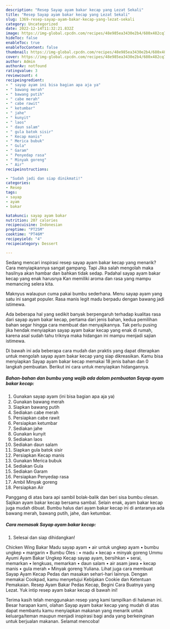 ```yaml
---
description: "Resep Sayap ayam bakar kecap yang Lezat Sekali"
title: "Resep Sayap ayam bakar kecap yang Lezat Sekali"
slug: 1369-resep-sayap-ayam-bakar-kecap-yang-lezat-sekali
category: Uncategorized
date: 2022-12-14T11:32:21.832Z
image: https://img-global.cpcdn.com/recipes/48e985ea3430e2b4/680x482cq70/sayap-ayam-bakar-kecap-foto-resep-utama.jpg
hideToc: false
enableToc: true
enableTocContent: false
thumbnail: https://img-global.cpcdn.com/recipes/48e985ea3430e2b4/680x482cq70/sayap-ayam-bakar-kecap-foto-resep-utama.jpg
cover: https://img-global.cpcdn.com/recipes/48e985ea3430e2b4/680x482cq70/sayap-ayam-bakar-kecap-foto-resep-utama.jpg
author: Admin
authorAv: notfound
ratingvalue: 3
reviewcount: 4
recipeingredient:
- " sayap ayam ini bisa bagian apa aja ya"
- " bawang merah"
- " bawang putih"
- " cabe merah"
- " cabe rawit"
- " ketumbar"
- " jahe"
- " kunyit"
- " laos"
- " daun salam"
- " gula batok sisir"
- " Kecap manis"
- " Merica bubuk"
- " Gula"
- " Garam"
- " Penyedap rasa"
- " Minyak goreng"
- " Air"
recipeinstructions:

- "Sudah jadi dan siap dinikmati!"
categories:
- Resep
tags:
- sayap
- ayam
- bakar

katakunci: sayap ayam bakar 
nutrition: 207 calories
recipecuisine: Indonesian
preptime: "PT25M"
cooktime: "PT46M"
recipeyield: "4"
recipecategory: Dessert

---
```



Sedang mencari inspirasi resep sayap ayam bakar kecap yang menarik? Cara menyiapkannya sangat gampang. Tapi Jika salah mengolah maka hasilnya akan hambar dan bahkan tidak sedap. Padahal sayap ayam bakar kecap yang enak harusnya Kan memiliki aroma dan rasa yang mampu memancing selera kita.


Maknyus walaupun cuma pakai bumbu sederhana. Menu sayap ayam yang satu ini sangat populer. Rasa manis legit madu berpadu dengan bawang jadi istimewa.

Ada beberapa hal yang sedikit banyak berpengaruh terhadap kualitas rasa dari sayap ayam bakar kecap, pertama dari jenis bahan, kedua pemilihan bahan segar hingga cara membuat dan menyajikannya. Tak perlu pusing jika hendak menyiapkan sayap ayam bakar kecap yang enak di rumah, karena asal sudah tahu triknya maka hidangan ini mampu menjadi sajian istimewa.


Di bawah ini ada beberapa cara mudah dan praktis yang dapat diterapkan untuk mengolah sayap ayam bakar kecap yang siap dikreasikan. Kamu bisa menyiapkan Sayap ayam bakar kecap memakai 18 jenis bahan dan 0 langkah pembuatan. Berikut ini cara untuk menyiapkan hidangannya.

<!--inarticleads1-->

##### Bahan-bahan dan bumbu yang wajib ada dalam pembuatan Sayap ayam bakar kecap:

1. Gunakan  sayap ayam (ini bisa bagian apa aja ya)
1. Gunakan  bawang merah
1. Siapkan  bawang putih
1. Sediakan  cabe merah
1. Persiapkan  cabe rawit
1. Persiapkan  ketumbar
1. Sediakan  jahe
1. Gunakan  kunyit
1. Sediakan  laos
1. Sediakan  daun salam
1. Siapkan  gula batok sisir
1. Persiapkan  Kecap manis
1. Gunakan  Merica bubuk
1. Sediakan  Gula
1. Sediakan  Garam
1. Persiapkan  Penyedap rasa
1. Ambil  Minyak goreng
1. Persiapkan  Air


Panggang di atas bara api sambil bolak-balik dan beri sisa bumbu olesan. Sajikan ayam bakar kecap bersama sambal. Selain enak, ayam bakar kecap juga mudah dibuat. Bumbu halus dari ayam bakar kecap ini di antaranya ada bawang merah, bawang putih, jahe, dan ketumbar. 

<!--inarticleads2-->

##### Cara memasak Sayap ayam bakar kecap:


1. Selesai dan siap dihidangkan!

Chicken Wing Bakar Madu sayap ayam • air untuk ungkep ayam • bumbu ungkep • margarin • Bumbu Oles : • madu • kecap • minyak goreng Ummu Ayumi Ayam Bakar Ungkep Kecap sayap ayam, bersihkan • serai, memarkan • lengkuas, memarkan • daun salam • air asam jawa • kecap manis • gula merah • Minyak goreng Yuliana. Lihat juga cara membuat Sayap Ayam Kecap Pedas dan masakan sehari-hari lainnya. Dengan memakai Cookpad, kamu menyetujui Kebijakan Cookie dan Ketentuan Pemakaian. Resep Ayam Bakar Pedas Kecap, Begini Cara Buatnya yang Lezat. Yuk intip resep ayam bakar kecap di bawah ini! 

Terima kasih telah menggunakan resep yang kami tampilkan di halaman ini. Besar harapan kami, olahan Sayap ayam bakar kecap yang mudah di atas dapat membantu kamu menyiapkan makanan yang menarik untuk keluarga/teman maupun menjadi inspirasi bagi anda yang berkeinginan untuk berjualan makanan. Selamat mencoba!

